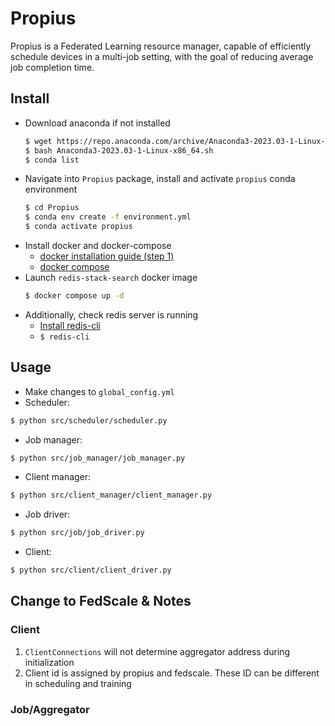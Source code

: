 # Propius
Propius is a Federated Learning resource manager, capable of efficiently schedule devices in a multi-job setting, with the goal of reducing average job completion time.
## Install
- Download anaconda if not installed
    ```bash
    $ wget https://repo.anaconda.com/archive/Anaconda3-2023.03-1-Linux-x86_64.sh
    $ bash Anaconda3-2023.03-1-Linux-x86_64.sh
    $ conda list
    ```
- Navigate into `Propius` package, install and activate `propius` conda environment
    ```bash
    $ cd Propius
    $ conda env create -f environment.yml
    $ conda activate propius
    ```
- Install docker and docker-compose
    - [docker installation guide (step 1)](https://www.digitalocean.com/community/tutorials/how-to-install-and-use-docker-on-ubuntu-16-04)
    - [docker compose](https://docs.docker.com/compose/install/linux/#install-the-plugin-manually)
- Launch `redis-stack-search` docker image
    ```bash
    $ docker compose up -d
    ```
- Additionally, check redis server is running
    - [Install redis-cli](https://stackoverflow.com/questions/21795340/linux-install-redis-cli-only)
    - ```$ redis-cli```
## Usage
- Make changes to `global_config.yml`
- Scheduler:
```bash
$ python src/scheduler/scheduler.py
```
- Job manager:
```bash
$ python src/job_manager/job_manager.py
```
- Client manager:
```bash
$ python src/client_manager/client_manager.py
```
- Job driver:
```bash
$ python src/job/job_driver.py
```
- Client:
```bash
$ python src/client/client_driver.py
```

## Change to FedScale & Notes
### Client
1. `ClientConnections` will not determine aggregator address during initialization
2. Client id is assigned by propius and fedscale. These ID can be different in scheduling and training


### Job/Aggregator